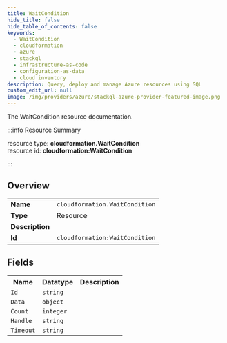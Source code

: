 ```yaml
---
title: WaitCondition
hide_title: false
hide_table_of_contents: false
keywords:
  - WaitCondition
  - cloudformation
  - azure
  - stackql
  - infrastructure-as-code
  - configuration-as-data
  - cloud inventory
description: Query, deploy and manage Azure resources using SQL
custom_edit_url: null
image: /img/providers/azure/stackql-azure-provider-featured-image.png
---
```

The WaitCondition resource documentation.

:::info Resource Summary

<div class="row">
<div class="providerDocColumn">
<span>resource type:&nbsp;<b>cloudformation.WaitCondition</b></span><br />
<span>resource id:&nbsp;<b>cloudformation:WaitCondition</b></span><br />
</div>
</div>

:::

## Overview
<table><tbody>
<tr><td><b>Name</b></td><td><code>cloudformation.WaitCondition</code></td></tr>
<tr><td><b>Type</b></td><td>Resource</td></tr>
<tr><td><b>Description</b></td><td></td></tr>
<tr><td><b>Id</b></td><td><code>cloudformation:WaitCondition</code></td></tr>
</tbody></table>

## Fields
<table><tbody>
<tr><th>Name</th><th>Datatype</th><th>Description</th></tr>
<tr><td><code>Id</code></td><td><code>string</code></td><td></td></tr><tr><td><code>Data</code></td><td><code>object</code></td><td></td></tr><tr><td><code>Count</code></td><td><code>integer</code></td><td></td></tr><tr><td><code>Handle</code></td><td><code>string</code></td><td></td></tr><tr><td><code>Timeout</code></td><td><code>string</code></td><td></td></tr>
</tbody></table>